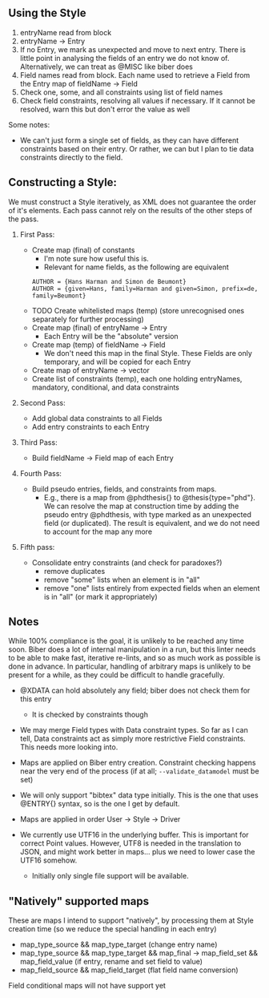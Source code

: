 ## Using the Style

1. entryName read from block
2. entryName -> Entry
3. If no Entry, we mark as unexpected and move to next entry. There is 
     little point in analysing the fields of an entry we do not know of.
     Alternatively, we can treat as @MISC like biber does
4. Field names read from block. Each name used to retrieve a Field from 
     the Entry map of fieldName -> Field
5. Check one, some, and all constraints using list of field names
6. Check field constraints, resolving all values if necessary. 
     If it cannot be resolved, warn this but don't error the value as well

Some notes:
- We can't just form a single set of fields, as they can
  have different constraints based on their entry. Or rather,
  we can but I plan to tie data constraints directly to the field.
  
## Constructing a Style:

We must construct a Style iteratively, as XML does not guarantee 
the order of it's elements. Each pass cannot rely on the results
of the other steps of the pass.

1. First Pass:
    - Create map (final) of constants 
        - I'm note sure how useful this is.
        - Relevant for name fields, as the following are equivalent
        ```plain
        AUTHOR = {Hans Harman and Simon de Beumont}
        AUTHOR = {given=Hans, family=Harman and given=Simon, prefix=de, family=Beumont}
        ```
    - TODO Create whitelisted maps (temp) (store unrecognised ones separately for further processing)
    - Create map (final) of entryName -> Entry
        - Each Entry will be the "absolute" version
    - Create map (temp) of fieldName -> Field
        - We don't need this map in the final Style. These Fields are only temporary, and will be copied for each Entry
    - Create map of entryName -> vector<fieldName>
    - Create list of constraints (temp), each one holding entryNames, mandatory, conditional, and data constraints

2. Second Pass:
    - Add global data constraints to all Fields
    - Add entry constraints to each Entry
    
3. Third Pass:
    - Build fieldName -> Field map of each Entry
    
4. Fourth Pass:
    - Build pseudo entries, fields, and constraints from maps.
        - E.g., there is a map from @phdthesis{} to @thesis{type="phd"}.
            We can resolve the map at construction time by adding the 
            pseudo entry @phdthesis, with type marked as an unexpected field (or duplicated).
            The result is equivalent, and we do not need to account for the map any more
    
5. Fifth pass:
    - Consolidate entry constraints (and check for paradoxes?)
        - remove duplicates
        - remove "some" lists when an element is in "all"
        - remove "one" lists entirely from expected fields when an element is in "all" (or mark it appropriately)

## Notes

While 100% compliance is the goal, it is unlikely to be reached any time soon. 
Biber does a lot of internal manipulation in a run, but this linter needs to be 
able to make fast, iterative re-lints, and so as much work as possible is done 
in advance. In particular, handling of arbitrary maps is unlikely to be present 
for a while, as they could be difficult to handle gracefully.

- @XDATA can hold absolutely any field; biber does not check them for this entry
    - It is checked by constraints though
- We may merge Field types with Data constraint types. So far as I can tell,
    Data constraints act as simply more restrictive Field constraints. This
    needs more looking into.
- Maps are applied on Biber entry creation. Constraint checking happens near the
    very end of the process (if at all; `--validate_datamodel` must be set)
- We will only support "bibtex" data type initially. This is the one that uses
    @ENTRY{} syntax, so is the one I get by default.
- Maps are applied in order User -> Style -> Driver

- We currently use UTF16 in the underlying buffer. This is important for correct Point
  values. However, UTF8 is needed in the translation to JSON, and might work better in
  maps... plus we need to lower case the UTF16 somehow.
  
  - Initially only single file support will be available.

## "Natively" supported maps
These are maps I intend to support "natively", by processing them at Style
creation time (so we reduce the special handling in each entry)

- map_type_source && map_type_target (change entry name)
- map_type_source && map_type_target && map_final -> map_field_set && map_field_value (if entry, rename and set field to value)
- map_field_source && map_field_target (flat field name conversion)

Field conditional maps will not have support yet

